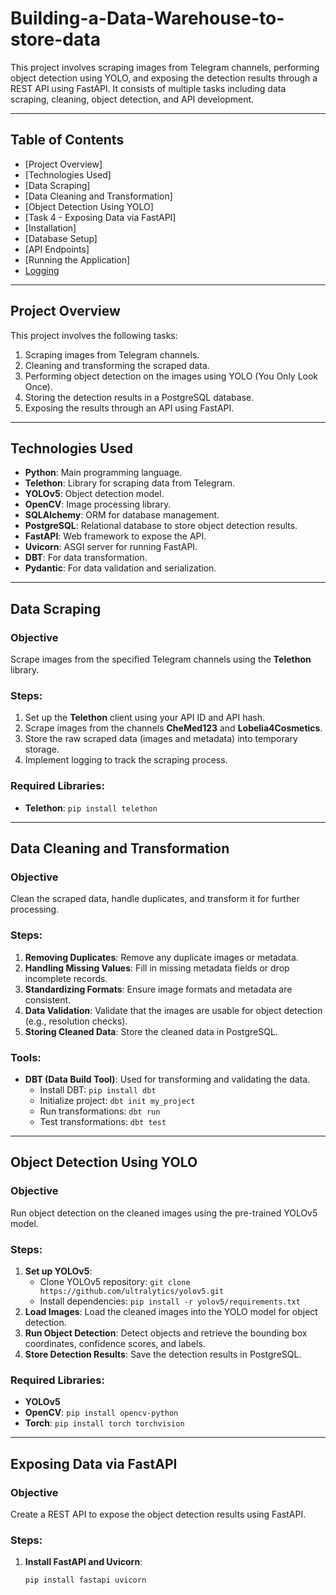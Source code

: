 # Building-a-Data-Warehouse-to-store-data

This project involves scraping images from Telegram channels, performing object detection using YOLO, and exposing the detection results through a REST API using FastAPI. It consists of multiple tasks including data scraping, cleaning, object detection, and API development.

---

## Table of Contents

- [Project Overview]
- [Technologies Used]
- [Data Scraping]
- [Data Cleaning and Transformation]
- [Object Detection Using YOLO]
- [Task 4 - Exposing Data via FastAPI]
- [Installation]
- [Database Setup]
- [API Endpoints]
- [Running the Application]
- [Logging](#logging)


---

## Project Overview

This project involves the following tasks:
1. Scraping images from Telegram channels.
2. Cleaning and transforming the scraped data.
3. Performing object detection on the images using YOLO (You Only Look Once).
4. Storing the detection results in a PostgreSQL database.
5. Exposing the results through an API using FastAPI.


---

## Technologies Used

- **Python**: Main programming language.
- **Telethon**: Library for scraping data from Telegram.
- **YOLOv5**: Object detection model.
- **OpenCV**: Image processing library.
- **SQLAlchemy**: ORM for database management.
- **PostgreSQL**: Relational database to store object detection results.
- **FastAPI**: Web framework to expose the API.
- **Uvicorn**: ASGI server for running FastAPI.
- **DBT**: For data transformation.
- **Pydantic**: For data validation and serialization.

---

##  Data Scraping

### Objective
Scrape images from the specified Telegram channels using the **Telethon** library.

### Steps:
1. Set up the **Telethon** client using your API ID and API hash.
2. Scrape images from the channels **CheMed123** and **Lobelia4Cosmetics**.
3. Store the raw scraped data (images and metadata) into temporary storage.
4. Implement logging to track the scraping process.

### Required Libraries:
- **Telethon**: `pip install telethon`
  
---

##  Data Cleaning and Transformation

### Objective
Clean the scraped data, handle duplicates, and transform it for further processing.

### Steps:
1. **Removing Duplicates**: Remove any duplicate images or metadata.
2. **Handling Missing Values**: Fill in missing metadata fields or drop incomplete records.
3. **Standardizing Formats**: Ensure image formats and metadata are consistent.
4. **Data Validation**: Validate that the images are usable for object detection (e.g., resolution checks).
5. **Storing Cleaned Data**: Store the cleaned data in PostgreSQL.

### Tools:
- **DBT (Data Build Tool)**: Used for transforming and validating the data.
  - Install DBT: `pip install dbt`
  - Initialize project: `dbt init my_project`
  - Run transformations: `dbt run`
  - Test transformations: `dbt test`

---

##  Object Detection Using YOLO

### Objective
Run object detection on the cleaned images using the pre-trained YOLOv5 model.

### Steps:
1. **Set up YOLOv5**:
   - Clone YOLOv5 repository: `git clone https://github.com/ultralytics/yolov5.git`
   - Install dependencies: `pip install -r yolov5/requirements.txt`
2. **Load Images**: Load the cleaned images into the YOLO model for object detection.
3. **Run Object Detection**: Detect objects and retrieve the bounding box coordinates, confidence scores, and labels.
4. **Store Detection Results**: Save the detection results in PostgreSQL.

### Required Libraries:
- **YOLOv5**
- **OpenCV**: `pip install opencv-python`
- **Torch**: `pip install torch torchvision`
  
---

##  Exposing Data via FastAPI

### Objective
Create a REST API to expose the object detection results using FastAPI.

### Steps:
1. **Install FastAPI and Uvicorn**:
   ```bash
   pip install fastapi uvicorn
